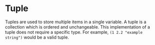 # Tuple

Tuples are used to store multiple items in a single variable. A tuple is a collection which is ordered and unchangeable. This implementation of a tuple does not require a specific type. For example, `(1 2.2 "example string")` would be a valid tuple.

